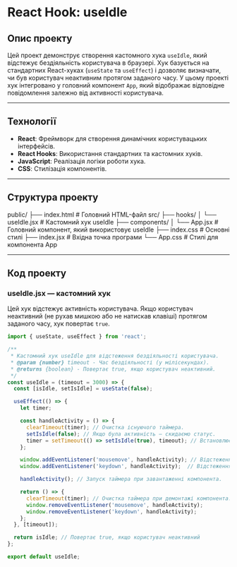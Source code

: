 # React Hook: useIdle

## Опис проекту
Цей проект демонструє створення кастомного хука `useIdle`, який відстежує бездіяльність користувача в браузері. Хук базується на стандартних React-хуках (`useState` та `useEffect`) і дозволяє визначати, чи був користувач неактивним протягом заданого часу. У цьому проекті хук інтегровано у головний компонент `App`, який відображає відповідне повідомлення залежно від активності користувача.

---

## Технології
- **React**: Фреймворк для створення динамічних користувацьких інтерфейсів.
- **React Hooks**: Використання стандартних та кастомних хуків.
- **JavaScript**: Реалізація логіки роботи хука.
- **CSS**: Стилізація компонентів.

---

## Структура проекту
public/ ├── index.html # Головний HTML-файл src/ ├── hooks/ │ └── useIdle.jsx # Кастомний хук useIdle ├── components/ │ └── App.jsx # Головний компонент, який використовує useIdle ├── index.css # Основні стилі ├── index.jsx # Вхідна точка програми └── App.css # Стилі для компонента App

---

## Код проекту

### useIdle.jsx — кастомний хук
Цей хук відстежує активність користувача. Якщо користувач неактивний (не рухав мишкою або не натискав клавіші) протягом заданого часу, хук повертає `true`.

```javascript
import { useState, useEffect } from 'react';

/**
 * Кастомний хук useIdle для відстеження бездіяльності користувача.
 * @param {number} timeout - Час бездіяльності (у мілісекундах).
 * @returns {boolean} - Повертає true, якщо користувач неактивний.
 */
const useIdle = (timeout = 3000) => {
  const [isIdle, setIsIdle] = useState(false);

  useEffect(() => {
    let timer;

    const handleActivity = () => {
      clearTimeout(timer); // Очистка існуючого таймера.
      setIsIdle(false); // Якщо була активність — скидаємо статус.
      timer = setTimeout(() => setIsIdle(true), timeout); // Встановлюємо новий таймер на бездіяльність.
    };

    window.addEventListener('mousemove', handleActivity); // Відстеження руху миші.
    window.addEventListener('keydown', handleActivity);  // Відстеження натискання клавіш.

    handleActivity(); // Запуск таймера при завантаженні компонента.

    return () => {
      clearTimeout(timer); // Очистка таймера при демонтажі компонента.
      window.removeEventListener('mousemove', handleActivity);
      window.removeEventListener('keydown', handleActivity);
    };
  }, [timeout]);

  return isIdle; // Повертає true, якщо користувач неактивний
};

export default useIdle;
